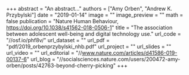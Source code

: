 +++
abstract = "An abstract..."
authors = ["Amy Orben", "Andrew K. Przybylski"]
date = "2019-01-14"
image = ""
image_preview = ""
math = false
publication = "Nature Human Behaviour, https://doi.org/10.1038/s41562-018-0506-1"
title = "The association between adolescent well-being and digital technology use."
url_code = "//osf.io/phf8v/"
url_dataset = ""
url_pdf = "pdf/2019_orbenprzybylski_nhb.pdf"
url_project = ""
url_slides = ""
url_video = ""
url_editorial = "//www.nature.com/articles/d41586-019-00137-6"
url_blog = "//socialsciences.nature.com/users/200472-amy-orben/posts/42763-beyond-cherry-picking"
+++
